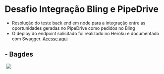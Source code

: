 <html>
    <head></head>
    <body>
        <h1>Desafio Integração Bling e PipeDrive</h1>
        <ul>
            <li>Resolução do teste back end em node para a integração entre as oportunidades geradas no PipeDrive como pedidos no Bling</li>
            <li>O deploy do endpoint solicitado foi realizado no Heroku e documentado com Swagger.  <a href="https://teste-back-end-api.herokuapp.com/#/">Acesse aqui</a></li>
        </ul>
        <h2>- Bagdes</h2>
        <div>
            <a href='https://teste-back-end-api.herokuapp.com/#/'><img hspace=5px src='https://heroku-badge.herokuapp.com/?app=teste-back-end-api&style=flat&svg=1/'></a>
        </div>
    </body>
</html>